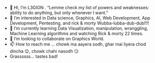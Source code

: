 - 👋 Hi, I’m L3GION . “Lemme check my list of powers and weaknesses: ability to do anything, but only whenever I want.”
- 👀 I’m interested in Data science, Graphics, AI, Web Development, App Development, Pentesting, and rick & morty Wubba-lubba-dub-dub!!!!
- 🌱 I’m currently learning Data Visualization, manipulation, wranggling, Machine Learning algorithms and watching Rick & morty 22 times.
- 💞️ I’m looking to collaborate on Graphics World. 
- 📫 How to reach me ... chowk ma aayera sodh, ghar mai liyera chod dincha 😉, chowk chahi nasodh 😏
- Grassssss... tastes bad!
<!---
12-Twelvve/12-Twelvve is a ✨ special ✨ repository because its `README.md` (this file) appears on your GitHub profile.
You can click the Preview link to take a look at your changes.
--->
